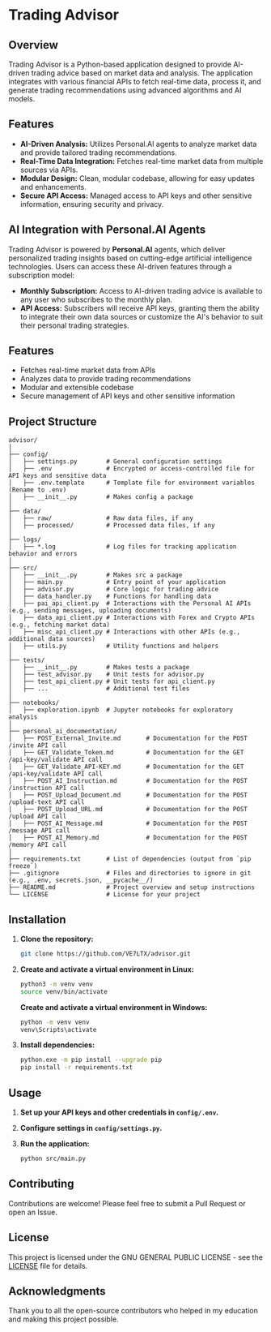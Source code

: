 # Trading Advisor

## Overview
Trading Advisor is a Python-based application designed to provide AI-driven trading advice based on market data and analysis. The application integrates with various financial APIs to fetch real-time data, process it, and generate trading recommendations using advanced algorithms and AI models.

## Features
- **AI-Driven Analysis:** Utilizes Personal.AI agents to analyze market data and provide tailored trading recommendations.
- **Real-Time Data Integration:** Fetches real-time market data from multiple sources via APIs.
- **Modular Design:** Clean, modular codebase, allowing for easy updates and enhancements.
- **Secure API Access:** Managed access to API keys and other sensitive information, ensuring security and privacy.

## AI Integration with Personal.AI Agents
Trading Advisor is powered by **Personal.AI** agents, which deliver personalized trading insights based on cutting-edge artificial intelligence technologies. Users can access these AI-driven features through a subscription model:

- **Monthly Subscription:** Access to AI-driven trading advice is available to any user who subscribes to the monthly plan.
- **API Access:** Subscribers will receive API keys, granting them the ability to integrate their own data sources or customize the AI's behavior to suit their personal trading strategies.

## Features
- Fetches real-time market data from APIs
- Analyzes data to provide trading recommendations
- Modular and extensible codebase
- Secure management of API keys and other sensitive information

## Project Structure
```plaintext
advisor/
│
├── config/
│   ├── settings.py        # General configuration settings
│   ├── .env               # Encrypted or access-controlled file for API keys and sensitive data
│   ├── .env.template      # Template file for environment variables (Rename to .env)
│   ├── __init__.py        # Makes config a package
│
├── data/
│   ├── raw/               # Raw data files, if any
│   ├── processed/         # Processed data files, if any
│
├── logs/
│   ├── *.log              # Log files for tracking application behavior and errors
│
├── src/
│   ├── __init__.py        # Makes src a package
│   ├── main.py            # Entry point of your application
│   ├── advisor.py         # Core logic for trading advice
│   ├── data_handler.py    # Functions for handling data
│   ├── pai_api_client.py  # Interactions with the Personal AI APIs (e.g., sending messages, uploading documents)
│   ├── data_api_client.py # Interactions with Forex and Crypto APIs (e.g., fetching market data)
│   ├── misc_api_client.py # Interactions with other APIs (e.g., additional data sources)
│   ├── utils.py           # Utility functions and helpers
│
├── tests/
│   ├── __init__.py        # Makes tests a package
│   ├── test_advisor.py    # Unit tests for advisor.py
│   ├── test_api_client.py # Unit tests for api_client.py
│   ├── ...                # Additional test files
│
├── notebooks/
│   ├── exploration.ipynb  # Jupyter notebooks for exploratory analysis
│
├── personal_ai_documentation/
│   ├── POST_External_Invite.md       # Documentation for the POST /invite API call
│   ├── GET_Validate_Token.md         # Documentation for the GET /api-key/validate API call
│   ├── GET_Validate_API-KEY.md       # Documentation for the GET /api-key/validate API call
│   ├── POST_AI_Instruction.md        # Documentation for the POST /instruction API call
│   ├── POST_Upload_Document.md       # Documentation for the POST /upload-text API call
│   ├── POST_Upload_URL.md            # Documentation for the POST /upload API call
│   ├── POST_AI_Message.md            # Documentation for the POST /message API call
│   ├── POST_AI_Memory.md             # Documentation for the POST /memory API call
│
├── requirements.txt       # List of dependencies (output from `pip freeze`)
├── .gitignore             # Files and directories to ignore in git (e.g., .env, secrets.json, __pycache__/)
├── README.md              # Project overview and setup instructions
└── LICENSE                # License for your project

```

## Installation

1. **Clone the repository:**
    ```sh
    git clone https://github.com/VE7LTX/advisor.git
    ```

2. 
    **Create and activate a virtual environment in Linux:**
    ```sh
    python3 -m venv venv
    source venv/bin/activate
    ```
    **Create and activate a virtual environment in Windows:**
    ```sh
    python -m venv venv
    venv\Scripts\activate
    ```

3. **Install dependencies:**
    ```sh
    python.exe -m pip install --upgrade pip
    pip install -r requirements.txt
    ```

## Usage

1. **Set up your API keys and other credentials in `config/.env`.**

2. **Configure settings in `config/settings.py`.**

3. **Run the application:**
    ```sh
    python src/main.py
    ```

## Contributing

Contributions are welcome! Please feel free to submit a Pull Request or open an Issue.

## License

This project is licensed under the GNU GENERAL PUBLIC LICENSE - see the [LICENSE](./LICENSE) file for details.

## Acknowledgments

Thank you to all the open-source contributors who helped in my education and making this project possible.
